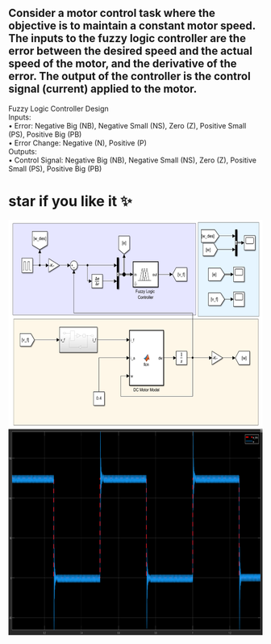 ## Consider a motor control task where the objective is to maintain a constant motor speed. The inputs to the fuzzy logic controller are the error between the desired speed and the actual speed of the motor, and the derivative of the error. The output of the controller is the control signal (current) applied to the motor.

Fuzzy Logic Controller Design
  <br />
Inputs:
  <br />
• Error: Negative Big (NB), Negative Small (NS), Zero (Z), Positive Small
(PS), Positive Big (PB)
  <br />
• Error Change: Negative (N), Positive (P)
  <br />
Outputs:
  <br />
• Control Signal: Negative Big (NB), Negative Small (NS), Zero (Z), Positive Small (PS), Positive Big (PB)
  <br />
# star if you like it ✨
<p align="center">
  <img title="Fig1" height="410" src="images/1.png">
  <br />
  <img title="Fig2" height="410" src="images/2.png">
  <br />
</p>




